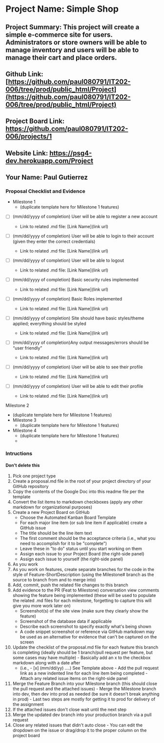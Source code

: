 # Project Name: Simple Shop
## Project Summary:  This project will create a simple e-commerce site for users. Administrators or store owners will be able to manage inventory and users will be able to manage their cart and place orders.
## Github Link: [https://github.com/paul080791/IT202-006/tree/prod/public_html/Project](https://github.com/paul080791/IT202-006/tree/prod/public_html/Project)
## Project Board Link: https://github.com/paul080791/IT202-006/projects/1
## Website Link: https://psg4-dev.herokuapp.com/Project
## Your Name: Paul Gutierrez

<!-- Line item / Feature template (use this for each bullet point) -- DO NOT DELETE THIS SECTION


- [ ] \(mm/dd/yyyy of completion) Feature Title (from the proposal bullet point, if it's a sub-point indent it properly)
  -  Link to related .md file: [Link Name](link url)

 End Line item / Feature Template -- DO NOT DELETE THIS SECTION --> 
 
 
### Proposal Checklist and Evidence

- Milestone 1
  - (duplicate template here for Milestone 1 features)
  
- [ ] \(mm/dd/yyyy of completion) User will be able to register a new account
  -  Link to related .md file: [Link Name](link url)
  
- [ ] \(mm/dd/yyyy of completion) User will be able to login to their account (given they enter the correct credentials)
  -  Link to related .md file: [Link Name](link url)
  
- [ ] \(mm/dd/yyyy of completion) User will be able to logout
  -  Link to related .md file: [Link Name](link url)

- [ ] \(mm/dd/yyyy of completion) Basic security rules implemented
  -  Link to related .md file: [Link Name](link url)
  
- [ ] \(mm/dd/yyyy of completion) Basic Roles implemented
  -  Link to related .md file: [Link Name](link url)
  
- [ ] \(mm/dd/yyyy of completion) Site should have basic styles/theme applied; everything should be styled
  -  Link to related .md file: [Link Name](link url)

- [ ] \(mm/dd/yyyy of completion)Any output messages/errors should be “user friendly”
  -  Link to related .md file: [Link Name](link url)
  
- [ ] \(mm/dd/yyyy of completion) User will be able to see their profile
  -  Link to related .md file: [Link Name](link url)
  
- [ ] \(mm/dd/yyyy of completion) User will be able to edit their profile
  -  Link to related .md file: [Link Name](link url)

Milestone 2
  - (duplicate template here for Milestone 1 features)
- Milestone 3
  - (duplicate template here for Milestone 1 features)
- Milestone 4
  - (duplicate template here for Milestone 1 features)
  - 
### Intructions
#### Don't delete this
1. Pick one project type
2. Create a proposal.md file in the root of your project directory of your GitHub repository
3. Copy the contents of the Google Doc into this readme file per the template
4. Convert the list items to markdown checkboxes (apply any other markdown for organizational purposes)
5. Create a new Project Board on GitHub
   - Choose the Automated Kanban Board Template
   - For each major line item (or sub line item if applicable) create a GitHub issue
   - The title should be the line item text
   - The first comment should be the acceptance criteria (i.e., what you need to accomplish for it to be "complete")
   - Leave these in "to do" status until you start working on them
   - Assign each issue to your Project Board (the right-side panel)
   - Assign each issue to yourself (the right-side panel)
6. As you work
  1. As you work on features, create separate branches for the code in the style of Feature-ShortDescription (using the Milestone# branch as the source to branch from and to merge into)
  2. Add, commit, push the related file changes to this branch
  3. Add evidence to the PR (Feat to Milestone) conversation view comments showing the feature being implemented (these will be used to populate the related .md files for each milestone, forgetting to capture this will give you more work later on)
     - Screenshot(s) of the site view (make sure they clearly show the feature)
     - Screenshot of the database data if applicable
     - Describe each screenshot to specify exactly what's being shown
     - A code snippet screenshot or reference via GitHub markdown may be used as an alternative for evidence that can't be captured on the screen
  4. Update the checklist of the proposal.md file for each feature this branch is completing (ideally should be 1 branch/pull request per feature, but some cases may have multiple)
    - Basically add an x to the checkbox markdown along with a date after
      - (i.e.,   - [x] (mm/dd/yy) ....) See Template above
    - Add the pull request link as a new indented line for each line item being completed
    - Attach any related issue items on the right-side panel
  5. Merge the Feature Branch into your Milestone branch (this should close the pull request and the attached issues)
    - Merge the Milestone branch into dev, then dev into prod as needed (be sure it doesn't break anything in prod)
    - Last two steps are mostly for getting it to prod for delivery of the assignment 
  7. If the attached issues don't close wait until the next step
  8. Merge the updated dev branch into your production branch via a pull request
  9. Close any related issues that didn't auto close
    - You can edit the dropdown on the issue or drag/drop it to the proper column on the project board